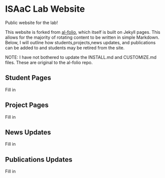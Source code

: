 # ISAaC Lab Website

Public website for the lab!

This website is forked from [al-folio](https://github.com/alshedivat/al-folio/), which itself is built on Jekyll pages. This allows for the majority of rotating content to be written in simple Markdown. Below, I will outline how students,projects,news updates, and publications can be added to and students may be retired from the site.

NOTE: I have not bothered to update the INSTALL.md and CUSTOMIZE.md files. These are original to the al-folio repo.

## Student Pages

Fill in

## Project Pages

Fill in

## News Updates

Fill in

## Publications Updates

Fill in
